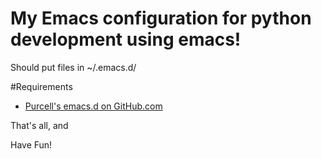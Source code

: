 # My Emacs configuration for python development using emacs!
Should put files in ~/.emacs.d/

#Requirements
* [Purcell's emacs.d on GitHub.com](https://github.com/purcell/emacs.d)

That's all, and

Have Fun!